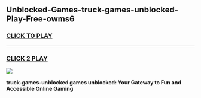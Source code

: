 
## Unblocked-Games-truck-games-unblocked-Play-Free-owms6
<h3>
<a href="https://premium76.site?title=truck-games-unblocked&ref=15A">CLICK TO PLAY</a></h3>
<hr>

<h3>
<a href="https://premium76.site?title=truck-games-unblocked&ref=15A">CLICK 2 PLAY</a>
  
</h3>

<a href="https://premium76.site?title=truck-games-unblocked&ref=15A"><img src="https://clearcache.store/games.png"></a>


**truck-games-unblocked games unblocked: Your Gateway to Fun and Accessible Online Gaming**
